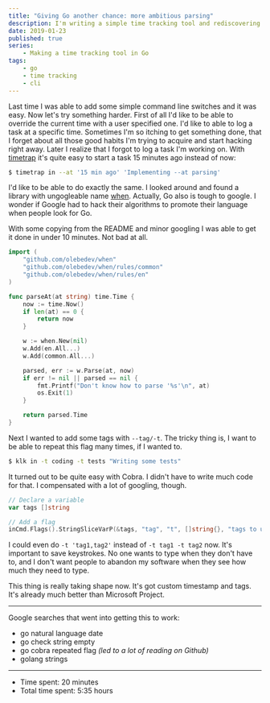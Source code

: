 ```yaml
---
title: "Giving Go another chance: more ambitious parsing"
description: I'm writing a simple time tracking tool and rediscovering Go at the same time.
date: 2019-01-23
published: true
series:
    - Making a time tracking tool in Go
tags:
    - go
    - time tracking
    - cli
---
```


Last time I was able to add some simple command line switches and it was easy. Now let's try something harder. First of all I'd like to be able to override the current time with a user specified one. I'd like to able to log a task at a specific time. Sometimes I'm so itching to get something done, that I forget about all those good habits I'm trying to acquire and start hacking right away. Later I realize that I forgot to log a task I'm working on. With [timetrap](https://github.com/samg/timetrap) it's quite easy to start a task 15 minutes ago instead of now:

```bash
$ timetrap in --at '15 min ago' 'Implementing --at parsing'
```

I'd like to be able to do exactly the same. I looked around and found a library with ungogleable name [when](https://github.com/olebedev/when). Actually, Go also is tough to google. I wonder if Google had to hack their algorithms to promote their language when people look for Go.

With some copying from the README and minor googling I was able to get it done in under 10 minutes. Not bad at all.

```go
import (
    "github.com/olebedev/when"
    "github.com/olebedev/when/rules/common"
    "github.com/olebedev/when/rules/en"
)

func parseAt(at string) time.Time {
    now := time.Now()
    if len(at) == 0 {
        return now
    }

    w := when.New(nil)
    w.Add(en.All...)
    w.Add(common.All...)

    parsed, err := w.Parse(at, now)
    if err != nil || parsed == nil {
        fmt.Printf("Don't know how to parse '%s'\n", at)
        os.Exit(1)
    }

    return parsed.Time
}
```

Next I wanted to add some tags with `--tag/-t`. The tricky thing is, I want to be able to repeat this flag many times, if I wanted to.

```bash
$ klk in -t coding -t tests "Writing some tests"
```

It turned out to be quite easy with Cobra. I didn't have to write much code for that. I compensated with a lot of googling, though.

```go
// Declare a variable
var tags []string

// Add a flag
inCmd.Flags().StringSliceVarP(&tags, "tag", "t", []string{}, "tags to use with this entry")
```

I could even do `-t 'tag1,tag2'` instead of `-t tag1 -t tag2` now. It's important to save keystrokes. No one wants to type when they don't have to, and I don't want people to abandon my software when they see how much they need to type.

This thing is really taking shape now. It's got custom timestamp and tags. It's already much better than Microsoft Project.

---

Google searches that went into getting this to work:

- go natural language date
- go check string empty
- go cobra repeated flag *(led to a lot of reading on Github)*
- golang strings

---

- Time spent: 20 minutes
- Total time spent: 5:35 hours
